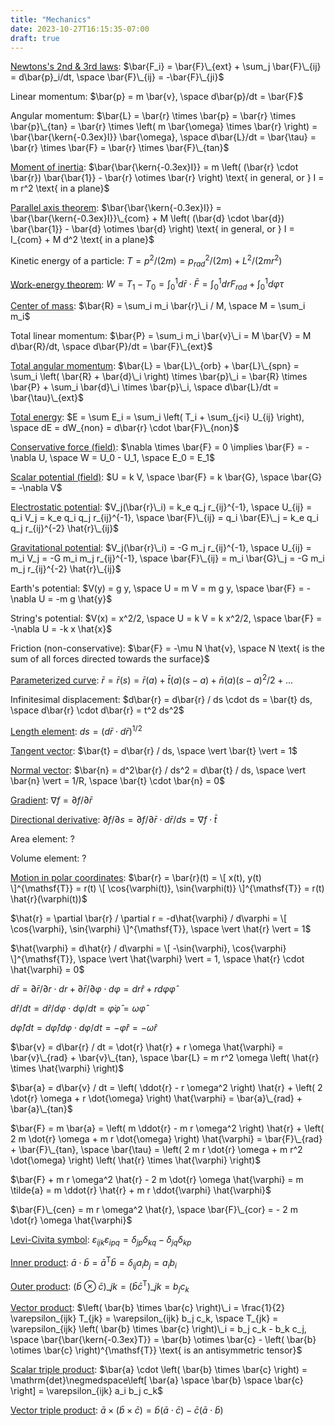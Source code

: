 ```yaml
---
title: "Mechanics"
date: 2023-10-27T16:15:35-07:00
draft: true
---
```


[Newtons's 2nd & 3rd laws](https://en.wikipedia.org/wiki/Newton%27s_laws_of_motion):
$\bar{F_i} = \bar{F}\_{ext} + \sum_j \bar{F}\_{ij} = d\bar{p}_i/dt, \space \bar{F}\_{ij} = -\bar{F}\_{ji}$

Linear momentum: $\bar{p} = m \bar{v}, \space d\bar{p}/dt = \bar{F}$

Angular momentum:
$\bar{L} = \bar{r} \times \bar{p} = \bar{r} \times \bar{p}\_{tan} = \bar{r} \times \left( m \bar{\omega} \times \bar{r} \right) = \bar{\bar{\kern{-0.3ex}I}} \bar{\omega}, \space d\bar{L}/dt = \bar{\tau} = \bar{r} \times \bar{F} = \bar{r} \times \bar{F}\_{tan}$

[Moment of inertia](https://www.feynmanlectures.caltech.edu/I_19.html):
$\bar{\bar{\kern{-0.3ex}I}} = m \left( (\bar{r} \cdot \bar{r}) \bar{\bar{1}} - \bar{r} \otimes \bar{r} \right) \text{ in general, or } I = m r^2 \text{ in a plane}$

[Parallel axis theorem](https://en.wikipedia.org/wiki/Parallel_axis_theorem):
$\bar{\bar{\kern{-0.3ex}I}} = \bar{\bar{\kern{-0.3ex}I}}\_{com} + M \left( (\bar{d} \cdot \bar{d}) \bar{\bar{1}} - \bar{d} \otimes \bar{d} \right) \text{ in general, or } I = I_{com} + M d^2 \text{ in a plane}$

Kinetic energy of a particle:
$T = p^2/(2 m) = p_{rad}^2/(2 m) + L^2/(2 m r^2)$

[Work-energy theorem](https://www.feynmanlectures.caltech.edu/I_13.html):
$W = T_1 - T_0 = \int_0^1 d\bar{r} \cdot \bar{F} = \int_0^1 dr F_{rad} + \int_0^1 d\varphi \tau$

[Center of mass](https://www.feynmanlectures.caltech.edu/I_19.html):
$\bar{R} = \sum_i m_i \bar{r}\_i / M, \space M = \sum_i m_i$

Total linear momentum:
$\bar{P} = \sum_i m_i \bar{v}\_i = M \bar{V} = M d\bar{R}/dt, \space d\bar{P}/dt = \bar{F}\_{ext}$

[Total angular momentum](https://en.wikipedia.org/wiki/Center_of_mass#Linear_and_angular_momentum):
$\bar{L} = \bar{L}\_{orb} + \bar{L}\_{spn} = \sum_i \left( \bar{R} + \bar{d}\_i \right) \times \bar{p}\_i = \bar{R} \times \bar{P} + \sum_i \bar{d}\_i \times \bar{p}\_i, \space d\bar{L}/dt = \bar{\tau}\_{ext}$

[Total energy](https://www.feynmanlectures.caltech.edu/I_13.html):
$E = \sum E_i = \sum_i \left( T_i + \sum_{j<i} U_{ij} \right), \space dE = dW_{non} = d\bar{r} \cdot \bar{F}\_{non}$

[Conservative force (field)](https://en.wikipedia.org/wiki/Conservative_force):
$\nabla \times \bar{F} = 0 \implies \bar{F} = -\nabla U, \space W = U_0 - U_1, \space E_0 = E_1$

[Scalar potential (field)](https://www.feynmanlectures.caltech.edu/I_14.html):
$U = k V, \space \bar{F} = k \bar{G}, \space \bar{G} = -\nabla V$

[Electrostatic potential](https://en.wikipedia.org/wiki/Electric_potential):
$V_j(\bar{r}\_i) = k_e q_j r_{ij}^{-1}, \space U_{ij} = q_i V_j = k_e q_i q_j r_{ij}^{-1}, \space \bar{F}\_{ij} = q_i \bar{E}\_j = k_e q_i q_j r_{ij}^{-2} \hat{r}\_{ij}$

[Gravitational potential](https://en.wikipedia.org/wiki/Gravitational_potential):
$V_j(\bar{r}\_i) = -G m_j r_{ij}^{-1}, \space U_{ij} = m_i V_j = -G m_i m_j r_{ij}^{-1}, \space \bar{F}\_{ij} = m_i \bar{G}\_j = -G m_i m_j r_{ij}^{-2} \hat{r}\_{ij}$

Earth's potential:
$V(y) = g y, \space U = m V = m g y, \space \bar{F} = -\nabla U = -m g \hat{y}$

String's potential:
$V(x) = x^2/2, \space U = k V = k x^2/2, \space \bar{F} = -\nabla U = -k x \hat{x}$

Friction (non-conservative):
$\bar{F} = -\mu N \hat{v}, \space N \text{ is the sum of all forces directed towards the surface}$

[Parameterized curve](https://en.wikipedia.org/wiki/Taylor's_theorem):
$\bar{r} = \bar{r}(s) = \bar{r}(a) + \bar{t}(a) (s - a) + \bar{n}(a) (s - a)^2/2 + ...$

Infinitesimal displacement:
$d\bar{r} = d\bar{r} / ds \cdot ds = \bar{t} ds, \space d\bar{r} \cdot d\bar{r} = t^2 ds^2$

[Length element](https://en.wikipedia.org/wiki/Line_element):
$ds = (d\bar{r} \cdot d\bar{r})^{1/2}$

[Tangent vector](https://en.wikipedia.org/wiki/Tangent_vector):
$\bar{t} = d\bar{r} / ds, \space \vert \bar{t} \vert = 1$

[Normal vector](https://en.wikipedia.org/wiki/Normal_(geometry)):
$\bar{n} = d^2\bar{r} / ds^2 = d\bar{t} / ds, \space \vert \bar{n} \vert = 1/R, \space \bar{t} \cdot \bar{n} = 0$

[Gradient](https://en.wikipedia.org/wiki/Gradient):
$\nabla f = \partial f / \partial \bar{r}$

[Directional derivative](https://en.wikipedia.org/wiki/Directional_derivative):
$\partial f/\partial s = \partial f / \partial \bar{r} \cdot d\bar{r} / ds = \nabla f \cdot \bar{t}$

Area element:
$?$

Volume element:
$?$

[Motion in polar coordinates](https://en.wikipedia.org/wiki/Mechanics_of_planar_particle_motion#Polar_coordinates_in_an_inertial_frame_of_reference):
$\bar{r} = \bar{r}(t) = \[ x(t), y(t) \]^{\mathsf{T}} = r(t) \[ \cos{\varphi(t)}, \sin{\varphi(t)} \]^{\mathsf{T}} = r(t) \hat{r}(\varphi(t))$

$\hat{r} = \partial \bar{r} / \partial r = -d\hat{\varphi} / d\varphi = \[ \cos{\varphi}, \sin{\varphi} \]^{\mathsf{T}}, \space \vert \hat{r} \vert = 1$

$\hat{\varphi} = d\hat{r} / d\varphi = \[ -\sin{\varphi}, \cos{\varphi} \]^{\mathsf{T}}, \space \vert \hat{\varphi} \vert = 1, \space \hat{r} \cdot \hat{\varphi} = 0$

$d\bar{r} = \partial \bar{r} / \partial r \cdot dr + \partial \bar{r} / \partial \varphi \cdot d\varphi = dr \hat{r} + r d\varphi \hat{\varphi}$

$d\hat{r} / dt = d\hat{r} / d\varphi \cdot d\varphi / dt = \dot{\varphi} \hat{\varphi} = \omega \hat{\varphi}$

$d\hat{\varphi} / dt = d\hat{\varphi} / d\varphi \cdot d\varphi / dt = -\dot{\varphi} \hat{r} = -\omega \hat{r}$

$\bar{v} = d\bar{r} / dt = \dot{r} \hat{r} + r \omega \hat{\varphi} = \bar{v}\_{rad} + \bar{v}\_{tan}, \space \bar{L} = m r^2 \omega \left( \hat{r} \times \hat{\varphi} \right)$

$\bar{a} = d\bar{v} / dt = \left( \ddot{r} - r \omega^2 \right) \hat{r} + \left( 2 \dot{r} \omega + r \dot{\omega} \right) \hat{\varphi} = \bar{a}\_{rad} + \bar{a}\_{tan}$

$\bar{F} = m \bar{a} = \left( m \ddot{r} - m r \omega^2 \right) \hat{r} + \left( 2 m \dot{r} \omega + m r \dot{\omega} \right) \hat{\varphi} = \bar{F}\_{rad} + \bar{F}\_{tan}, \space \bar{\tau} = \left( 2 m r \dot{r} \omega + m r^2 \dot{\omega} \right) \left( \hat{r} \times \hat{\varphi} \right)$

$\bar{F} + m r \omega^2 \hat{r} - 2 m \dot{r} \omega \hat{\varphi} = m \tilde{a} = m \ddot{r} \hat{r} + m r \ddot{\varphi} \hat{\varphi}$

$\bar{F}\_{cen} = m r \omega^2 \hat{r}, \space \bar{F}\_{cor} = - 2 m \dot{r} \omega \hat{\varphi}$

[Levi-Civita symbol](https://en.wikipedia.org/wiki/Levi-Civita_symbol): $\varepsilon_{ijk} \varepsilon_{ipq} = \delta_{jp} \delta_{kq} - \delta_{jq} \delta_{kp}$

[Inner product](https://en.wikipedia.org/wiki/Dot_product): $\bar{a} \cdot \bar{b} = \bar{a}^{\mathsf{T}} \bar{b} = \delta_{ij} a_i b_j = a_i b_i$

[Outer product](https://en.wikipedia.org/wiki/Outer_product): $\left( \bar{b} \otimes \bar{c} \right)\_{jk} = \left( \bar{b} \bar{c}^{\mathsf{T}} \right)\_{jk} = b_j c_k$

[Vector product](https://en.wikipedia.org/wiki/cross_product): $\left( \bar{b} \times \bar{c} \right)\_i = \frac{1}{2} \varepsilon_{ijk} T_{jk} = \varepsilon_{ijk} b_j c_k, \space T_{jk} = \varepsilon_{ijk} \left( \bar{b} \times \bar{c} \right)\_i = b_j c_k - b_k c_j, \space \bar{\bar{\kern{-0.3ex}T}} = \bar{b} \otimes \bar{c} - \left( \bar{b} \otimes \bar{c} \right)^{\mathsf{T}} \text{ is an antisymmetric tensor}$

[Scalar triple product](https://en.wikipedia.org/wiki/Triple_product): $\bar{a} \cdot \left( \bar{b} \times \bar{c} \right) = \mathrm{det}\negmedspace\left[ \bar{a} \space \bar{b} \space \bar{c} \right] = \varepsilon_{ijk} a_i b_j c_k$

[Vector triple product](https://en.wikipedia.org/wiki/Triple_product): $\bar{a} \times \left( \bar{b} \times \bar{c} \right) = \bar{b} \left( \bar{a} \cdot \bar{c} \right) - \bar{c} \left( \bar{a} \cdot \bar{b} \right)$
